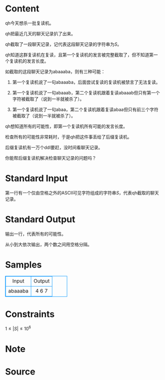 
# Content

qh今天想杀一批复读机。

qh把最近几天的聊天记录扒了出来。

qh截取了一段聊天记录，记代表这段聊天记录的字符串为$S$。

qh知道这群复读机在复读，且第一个复读机的发言被完整截取了，但不知道第一个复读机的发言长度。

如截取的这段聊天记录为abaaaba，则有三种可能：

1. 第一个复读机说了一句abaaaba，后面尝试复读的复读机被禁言了无法复读。

2. 第一个复读机说了一句abaaab，第二个复读机跟着复读abaaab但只有第一个字符被截取了（说到一半就被杀了）。

3. 第一个复读机说了一句abaa，第二个复读机跟着复读abaa但只有前三个字符被截取了（说到一半就被杀了）。

qh想知道所有的可能性，即第一个复读机所有可能的发言长度。

检查所有的可能性非常耗时，于是qh把这件事丢给了后缀复读机。

后缀复读机有一万个ddl要赶，没时间看聊天记录。

你能帮后缀复读机解决检查聊天记录的问题吗？

# Standard Input

第一行有一个仅由空格之外的ASCII可见字符组成的字符串$S$，代表qh截取的聊天记录。

# Standard Output

输出一行，代表所有的可能性。

从小到大依次输出，两个数之间用空格分隔。

# Samples

<style>
        table,table tr th, table tr td { border:1px solid #0094ff; }
        table { width: 200px; min-height: 25px; line-height: 25px; text-align: center; border-collapse: collapse;}   
    </style>
<table>
	<tr>
		<td>Input</td>
		<td>Output</td>
	</tr>
<tr><td>abaaaba</td><td>4 6 7</td></tr></table>


# Constraints

$1\leq |S| \leq 10^6$

# Note



# Source


